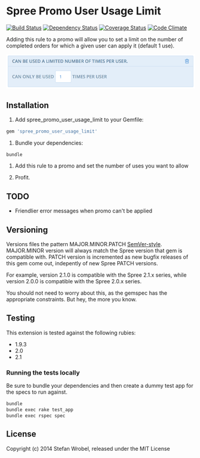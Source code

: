 Spree Promo User Usage Limit
======================
[![Build Status](http://img.shields.io/travis/swrobel/spree_promo_user_usage_limit/master.svg?style=flat)](https://travis-ci.org/swrobel/spree_promo_user_usage_limit) [![Dependency Status](http://img.shields.io/gemnasium/swrobel/spree_promo_user_usage_limit.svg?style=flat)](https://gemnasium.com/swrobel/spree_promo_user_usage_limit) [![Coverage Status](http://img.shields.io/coveralls/swrobel/spree_promo_user_usage_limit/master.svg?style=flat)](https://coveralls.io/r/swrobel/spree_promo_user_usage_limit) [![Code Climate](http://img.shields.io/codeclimate/github/swrobel/spree_promo_user_usage_limit.svg?style=flat)](https://codeclimate.com/github/swrobel/spree_promo_user_usage_limit)

Adding this rule to a promo will allow you to set a limit on the number of completed orders for which a given user can apply it (default 1 use).

![screenshot](screenshot.png)

Installation
------------

1. Add spree_promo_user_usage_limit to your Gemfile:

  ```ruby
  gem 'spree_promo_user_usage_limit'
  ```

1. Bundle your dependencies:

  ```shell
  bundle
  ```

1. Add this rule to a promo and set the number of uses you want to allow

1. Profit.

TODO
----

* Friendlier error messages when promo can't be applied

Versioning
----------
Versions files the pattern MAJOR.MINOR.PATCH [SemVer-style](http://semver.org/). MAJOR.MINOR version will always match the Spree version that gem is compatible with. PATCH version is incremented as new bugfix releases of this gem come out, indepently of new Spree PATCH versions.

For example, version 2.1.0 is compatible with the Spree 2.1.x series, while version 2.0.0 is compatible with the Spree 2.0.x series.

You should not need to worry about this, as the gemspec has the appropriate constraints. But hey, the more you know.

Testing
-------
This extension is tested against the following rubies:

* 1.9.3
* 2.0
* 2.1

### Running the tests locally

Be sure to bundle your dependencies and then create a dummy test app for the specs to run against.

```shell
bundle
bundle exec rake test_app
bundle exec rspec spec
```

License
-------

Copyright (c) 2014 Stefan Wrobel, released under the MIT License
